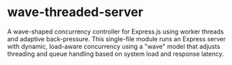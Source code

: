 # wave-threaded-server
A wave-shaped concurrency controller for Express.js using worker threads and adaptive back-pressure.  This single-file module runs an Express server with dynamic, load-aware concurrency using a "wave" model that adjusts threading and queue handling based on system load and response latency.
